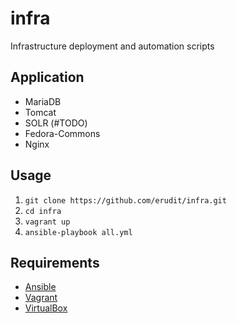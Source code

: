 # infra
Infrastructure deployment and automation scripts

## Application

- MariaDB
- Tomcat
- SOLR (#TODO)
- Fedora-Commons
- Nginx

## Usage

1. `git clone https://github.com/erudit/infra.git`
2. `cd infra`
3. `vagrant up`
4. `ansible-playbook all.yml`

## Requirements

* [Ansible](http://www.ansible.com/)
* [Vagrant](https://www.vagrantup.com/)
* [VirtualBox](https://www.virtualbox.org/)
